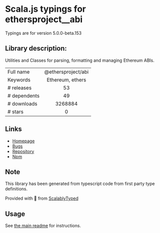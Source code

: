 
# Scala.js typings for ethersproject__abi

Typings are for version 5.0.0-beta.153

## Library description:
Utilities and Classes for parsing, formatting and managing Ethereum ABIs.

|                    |                 |
| ------------------ | :-------------: |
| Full name          | @ethersproject/abi |
| Keywords           | Ethereum, ethers |
| # releases         | 53 |
| # dependents       | 49 |
| # downloads        | 3268884 |
| # stars            | 0 |

## Links
- [Homepage](https://github.com/ethers-io/ethers.js#readme)
- [Bugs](https://github.com/ethers-io/ethers.js/issues)
- [Repository](https://github.com/ethers-io/ethers.js)
- [Npm](https://www.npmjs.com/package/%40ethersproject%2Fabi)
    


## Note
This library has been generated from typescript code from first party type definitions.

Provided with :purple_heart: from [ScalablyTyped](https://github.com/oyvindberg/ScalablyTyped)

## Usage
See [the main readme](../../readme.md) for instructions.


